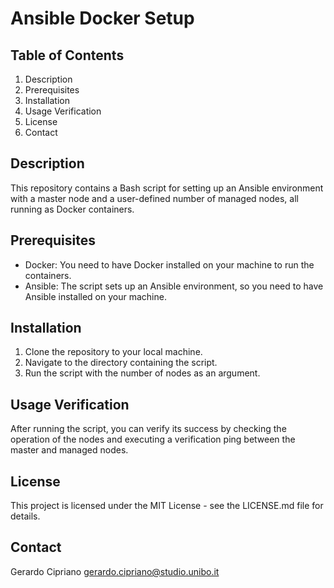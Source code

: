 # Ansible Docker Setup

## Table of Contents
1. Description
2. Prerequisites
3. Installation
4. Usage Verification
5. License
6. Contact

## Description

This repository contains a Bash script for setting up an Ansible environment with a master node and a user-defined number of managed nodes, all running as Docker containers.

## Prerequisites

- Docker: You need to have Docker installed on your machine to run the containers.
- Ansible: The script sets up an Ansible environment, so you need to have Ansible installed on your machine.

## Installation

1. Clone the repository to your local machine.
2. Navigate to the directory containing the script.
3. Run the script with the number of nodes as an argument.

## Usage Verification

After running the script, you can verify its success by checking the operation of the nodes and executing a verification ping between the master and managed nodes.

## License

This project is licensed under the MIT License - see the LICENSE.md file for details.

## Contact

Gerardo Cipriano
gerardo.cipriano@studio.unibo.it
